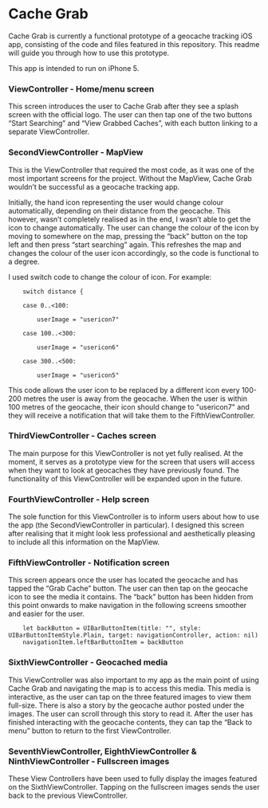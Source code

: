 # Cache Grab

Cache Grab is currently a functional prototype of a geocache tracking iOS app, consisting of the code and files featured in this repository. This readme will guide you through how to use this prototype. 

This app is intended to run on iPhone 5.

### ViewController - Home/menu screen

This screen introduces the user to Cache Grab after they see a splash screen with the official logo. The user can then tap  one of the two buttons “Start Searching” and “View Grabbed Caches”, with each button linking to a separate ViewController.

### SecondViewController - MapView

This is the ViewController that required the most code, as it was one of the most important screens for the project. Without the MapView, Cache Grab wouldn’t be successful as a geocache tracking app.

Initially, the hand icon representing the user would change colour automatically, depending on their distance from the geocache. This however, wasn’t completely realised as in the end, I wasn’t able to get the icon to change automatically. The user can change the colour of the icon by moving to somewhere on the map, pressing the “back” button on the top left and then press “start searching” again. This refreshes the map and changes the colour of the user icon accordingly, so the code is functional to a degree.

I used switch code to change the colour of icon. For example:

        switch distance {
        
        case 0..<100:
        
            userImage = "usericon7"
            
        case 100..<300:
        
            userImage = "usericon6"
            
        case 300..<500:
        
            userImage = "usericon5"

This code allows the user icon to be replaced by a different icon every 100-200 metres the user is away from the geocache. When the user is within 100 metres of the geocache, their icon should change to "usericon7" and they will receive a notification that will take them to the FifthViewController.

### ThirdViewController - Caches screen

The main purpose for this ViewController is not yet fully realised. At the moment, it serves as a prototype view for the screen that users will access when they want to look at geocaches they have previously found. The functionality of this ViewController will be expanded upon in the future.

### FourthViewController - Help screen

The sole function for this ViewController is to inform users about how to use the app (the SecondViewController in particular). I designed this screen after realising that it might look less professional and aesthetically pleasing to include all this information on the MapView.

### FifthViewController - Notification screen

This screen appears once the user has located the geocache and has tapped the “Grab Cache” button. The user can then tap on the geocache icon to see the media it contains. The “back” button has been hidden from this point onwards to make navigation in the following screens smoother and easier for the user.

        let backButton = UIBarButtonItem(title: "", style: UIBarButtonItemStyle.Plain, target: navigationController, action: nil)
        navigationItem.leftBarButtonItem = backButton

### SixthViewController - Geocached media

This ViewController was also important to my app as the main point of using Cache Grab and navigating the map is to access this media.  This media is interactive, as the user can tap on the three featured images to view them full-size. There is also a story by the geocache author posted under the images. The user can scroll through this story to read it. After the user has finished interacting with the geocache contents, they can tap the “Back to menu” button to return to the first ViewController.

### SeventhViewController, EighthViewController & NinthViewController - Fullscreen images

These View Controllers have been used to fully display the images featured on the SixthViewController. Tapping on the fullscreen images sends the user back to the previous ViewController.

